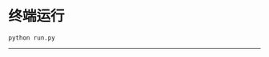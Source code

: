 # 终端运行

```shell
python run.py
```
**************************************************************************************************************************************************************************************************************